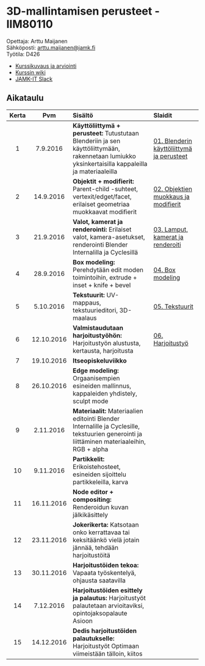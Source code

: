 # 3D-mallintamisen perusteet - IIM80110

Opettaja: Arttu Maijanen  
Sähköposti: arttu.maijanen@jamk.fi  
Työtila: D426

- [Kurssikuvaus ja arviointi](https://github.com/JAMK-IT/iim80110-3d-mallintamisen-perusteet/wiki/kurssikuvaus)
- [Kurssin wiki](https://github.com/JAMK-IT/iim80110-3d-mallintamisen-perusteet/wiki)
- [JAMK-IT Slack](https://jamk-it.slack.com)

## Aikataulu

| Kerta | Pvm | Sisältö | Slaidit |
|:--:|:--:|:--|:--|
|1|7.9.2016|**Käyttöliittymä + perusteet:** Tutustutaan Blenderiin ja sen käyttöliittymään, rakennetaan lumiukko yksinkertaisilla kappaleilla ja materiaaleilla | [01. Blenderin käyttöliittymä ja perusteet](https://docs.google.com/presentation/d/1bGzZKGwik5zn7HNcktr0B5mtx0pB0z_RTk9eEBCMIfI/edit?usp=sharing)|
|2|14.9.2016|**Objektit + modifierit:** Parent-child -suhteet, vertexit/edget/facet, erilaiset geometriaa muokkaavat modifierit | [02. Objektien muokkaus ja modifierit ](https://docs.google.com/presentation/d/145Qi2aOI_jfvd-Yp-xNGjT8TxTUGAjM5iC7eiZQ_1MM/edit?usp=sharing)|
|3|21.9.2016|**Valot, kamerat ja renderointi:** Erilaiset valot, kamera-asetukset, renderointi Blender Internalilla ja Cyclesillä | [03. Lamput, kamerat ja renderoiti](https://docs.google.com/presentation/d/1LW-IByiHrT1ELxDalmruJ-MwoOGR6k7OCS6THPT4QIs/edit?usp=sharing)|
|4|28.9.2016|**Box modeling:** Perehdytään edit moden toimintoihin, extrude + inset + knife + bevel | [04. Box modeling](https://docs.google.com/presentation/d/1vOzrwpDtKp_UHlNQhiQRKqj7TslY-17RioQr8TDL_1o/edit?usp=sharing)|
|5|5.10.2016|**Tekstuurit:** UV-mappaus, tekstuurieditori, 3D-maalaus |[05. Tekstuurit](https://docs.google.com/presentation/d/1o0E7CwntuB6mfqCdm2qsVD03RhcF27BoBjDwchiX2IU/edit?usp=sharing) |
|6|12.10.2016|**Valmistaudutaan harjoitustyöhön:** Harjoitustyön alustusta, kertausta, harjoitusta |[06. Harjoitustyö](https://docs.google.com/presentation/d/1YxM__2L9RKb8smuSmR9Z2KFwoePHCsbpnaxooE4Fd9c/edit?usp=sharing) |
|7|19.10.2016|**Itseopiskeluviikko**  | |
|8|26.10.2016|**Edge modeling:** Orgaanisempien esineiden mallinnus, kappaleiden yhdistely, sculpt mode | |
|9|2.11.2016|**Materiaalit:** Materiaalien editointi Blender Internalille ja Cyclesille, tekstuurien generointi ja liittäminen materiaaleihin, RGB + alpha| |
|10|9.11.2016|**Partikkelit:** Erikoistehosteet, esineiden sijoittelu partikkeleilla, karva | |
|11|16.11.2016|**Node editor + compositing:** Renderoidun kuvan jälkikäsittely | |
|12|23.11.2016|**Jokerikerta:** Katsotaan onko kerrattavaa tai keksitäänkö vielä jotain jännää, tehdään harjoitustöitä | |
|13|30.11.2016|**Harjoitustöiden tekoa:** Vapaata työskentelyä, ohjausta saatavilla | |
|14|7.12.2016|**Harjoitustöiden esittely ja palautus:** Harjoitustyöt palautetaan arvioitaviksi, opintojaksopalaute Asioon  | | 
|15|14.12.2016|**Dedis harjoitustöiden palautukselle:** Harjoitustyöt Optimaan viimeistään tälloin, kiitos | |
